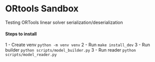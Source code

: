 # ORtools Sandbox
Testing ORTools linear solver serialization/deserialization
#### Steps to install
1 - Create venv `python -m venv venv`
2 - Run `make install_dev`
3 - Run builder `python scripts/model_builder.py`
3 - Run reader `python scripts/model_reader.py`
